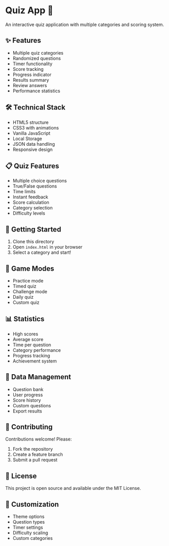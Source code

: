 # Quiz App 📝

An interactive quiz application with multiple categories and scoring system.

## ✨ Features

- Multiple quiz categories
- Randomized questions
- Timer functionality
- Score tracking
- Progress indicator
- Results summary
- Review answers
- Performance statistics

## 🛠️ Technical Stack

- HTML5 structure
- CSS3 with animations
- Vanilla JavaScript
- Local Storage
- JSON data handling
- Responsive design

## 📋 Quiz Features

- Multiple choice questions
- True/False questions
- Time limits
- Instant feedback
- Score calculation
- Category selection
- Difficulty levels

## 🚀 Getting Started

1. Clone this directory
2. Open `index.html` in your browser
3. Select a category and start!

## 🎯 Game Modes

- Practice mode
- Timed quiz
- Challenge mode
- Daily quiz
- Custom quiz

## 📊 Statistics

- High scores
- Average score
- Time per question
- Category performance
- Progress tracking
- Achievement system

## 💾 Data Management

- Question bank
- User progress
- Score history
- Custom questions
- Export results

## 🤝 Contributing

Contributions welcome! Please:
1. Fork the repository
2. Create a feature branch
3. Submit a pull request

## 📝 License

This project is open source and available under the MIT License.

## 🎨 Customization

- Theme options
- Question types
- Timer settings
- Difficulty scaling
- Custom categories
